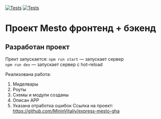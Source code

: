 [![Tests](../../actions/workflows/tests-13-sprint.yml/badge.svg)](../../actions/workflows/tests-13-sprint.yml) [![Tests](../../actions/workflows/tests-14-sprint.yml/badge.svg)](../../actions/workflows/tests-14-sprint.yml)
# Проект Mesto фронтенд + бэкенд


## Разработан проект

Прект запускается:
`npm run start` — запускает сервер   
`npm run dev` — запускает сервер с hot-reload

Реализована работа:
1. Миделвары
2. Роуты
3. Схемы и модули созданы
4. Описан APP
5. Указана отработка ошибок
Ссылка на проект: https://github.com/MininVitaliy/express-mesto-gha

